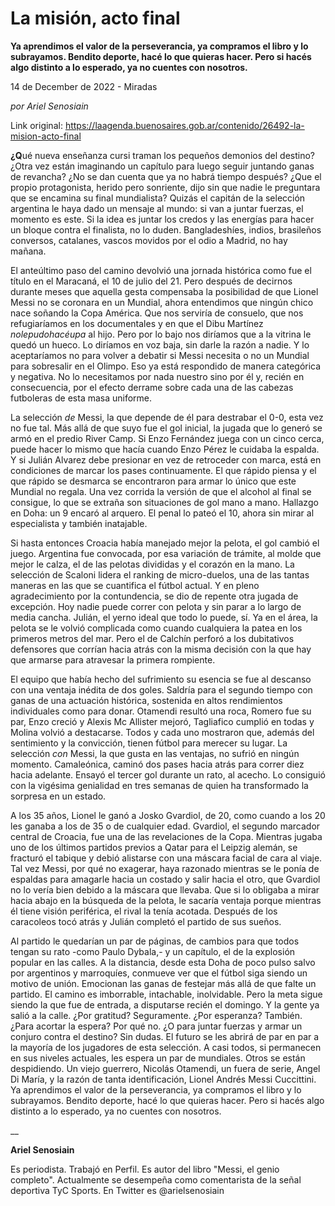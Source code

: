 # La misión, acto final

**Ya aprendimos el valor de la perseverancia, ya compramos el libro y lo subrayamos. Bendito deporte, hacé lo que quieras hacer. Pero si hacés algo distinto a lo esperado, ya no cuentes con nosotros.**

14 de December de 2022 - Miradas

_por Ariel Senosiain_

Link original: https://laagenda.buenosaires.gob.ar/contenido/26492-la-mision-acto-final



**¿Q**ué nueva enseñanza cursi traman los pequeños demonios del destino? ¿Otra vez están imaginando un capítulo para luego seguir juntando ganas de revancha? ¿No se dan cuenta que ya no habrá tiempo después? ¿Que el propio protagonista, herido pero sonriente, dijo sin que nadie le preguntara que se encamina su final mundialista? Quizás el capitán de la selección argentina le haya dado un mensaje al mundo: si van a juntar fuerzas, el momento es este. Si la idea es juntar los credos y las energías para hacer un bloque contra el finalista, no lo duden. Bangladeshíes, indios, brasileños conversos, catalanes, vascos movidos por el odio a Madrid, no hay mañana.




El anteúltimo paso del camino devolvió una jornada histórica como fue el título en el Maracaná, el 10 de julio del 21. Pero después de decirnos durante meses que aquella gesta compensaba la posibilidad de que Lionel Messi no se coronara en un Mundial, ahora entendimos que ningún chico nace soñando la Copa América. Que nos serviría de consuelo, que nos refugiaríamos en los documentales y en que el Dibu Martínez *nolepudohacéupa* al hijo. Pero por lo bajo nos diríamos que a la vitrina le quedó un hueco. Lo diríamos en voz baja, sin darle la razón a nadie. Y lo aceptaríamos no para volver a debatir si Messi necesita o no un Mundial para sobresalir en el Olimpo. Eso ya está respondido de manera categórica y negativa. No lo necesitamos por nada nuestro sino por él y, recién en consecuencia, por el efecto derrame sobre cada una de las cabezas futboleras de esta masa uniforme.




La selección *de* Messi, la que depende de él para destrabar el 0-0, esta vez no fue tal. Más allá de que suyo fue el gol inicial, la jugada que lo generó se armó en el predio River Camp. Si Enzo Fernández juega con un cinco cerca, puede hacer lo mismo que hacía cuando Enzo Pérez le cuidaba la espalda. Y si Julián Alvarez debe presionar en vez de retroceder con marca, está en condiciones de marcar los pases continuamente. El que rápido piensa y el que rápido se desmarca se encontraron para armar lo único que este Mundial no regala. Una vez corrida la versión de que el alcohol al final se consigue, lo que se extraña son situaciones de gol mano a mano. Hallazgo en Doha: un 9 encaró al arquero. El penal lo pateó el 10, ahora sin mirar al especialista y también inatajable.




Si hasta entonces Croacia había manejado mejor la pelota, el gol cambió el juego. Argentina fue convocada, por esa variación de trámite, al molde que mejor le calza, el de las pelotas divididas y el corazón en la mano. La selección de Scaloni lidera el ranking de micro-duelos, una de las tantas maneras en las que se cuantifica el fútbol actual. Y en pleno agradecimiento por la contundencia, se dio de repente otra jugada de excepción. Hoy nadie puede correr con pelota y sin parar a lo largo de media cancha. Julián, el yerno ideal que todo lo puede, sí. Ya en el área, la pelota se le volvió complicada como cuando cualquiera la patea en los primeros metros del mar. Pero el de Calchín perforó a los dubitativos defensores que corrían hacia atrás con la misma decisión con la que hay que armarse para atravesar la primera rompiente.




El equipo que había hecho del sufrimiento su esencia se fue al descanso con una ventaja inédita de dos goles. Saldría para el segundo tiempo con ganas de una actuación histórica, sostenida en altos rendimientos individuales como para donar. Otamendi resultó una roca, Romero fue su par, Enzo creció y Alexis Mc Allister mejoró, Tagliafico cumplió en todas y Molina volvió a destacarse. Todos y cada uno mostraron que, además del sentimiento y la convicción, tienen fútbol para merecer su lugar. La selección *con* Messi, la que gusta en las ventajas, no sufrió en ningún momento. Camaleónica, caminó dos pases hacia atrás para correr diez hacia adelante. Ensayó el tercer gol durante un rato, al acecho. Lo consiguió con la vigésima genialidad en tres semanas de quien ha transformado la sorpresa en un estado.




A los 35 años, Lionel le ganó a Josko Gvardiol, de 20, como cuando a los 20 les ganaba a los de 35 o de cualquier edad. Gvardiol, el segundo marcador central de Croacia, fue una de las revelaciones de la Copa. Mientras jugaba uno de los últimos partidos previos a Qatar para el Leipzig alemán, se fracturó el tabique y debió alistarse con una máscara facial de cara al viaje. Tal vez Messi, por qué no exagerar, haya razonado mientras se le ponía de espaldas para amagarle hacia un costado y salir hacia el otro, que Gvardiol no lo vería bien debido a la máscara que llevaba. Que si lo obligaba a mirar hacia abajo en la búsqueda de la pelota, le sacaría ventaja porque mientras él tiene visión periférica, el rival la tenía acotada. Después de los caracoleos tocó atrás y Julián completó el partido de sus sueños.




Al partido le quedarían un par de páginas, de cambios para que todos tengan su rato -como Paulo Dybala,- y un capítulo, el de la explosión popular en las calles. A la distancia, desde esta Doha de poco pulso salvo por argentinos y marroquíes, conmueve ver que el fútbol siga siendo un motivo de unión. Emocionan las ganas de festejar más allá de que falte un partido. El camino es imborrable, intachable, inolvidable. Pero la meta sigue siendo la que fue de entrada, a disputarse recién el domingo. Y la gente ya salió a la calle. ¿Por gratitud? Seguramente. ¿Por esperanza? También. ¿Para acortar la espera? Por qué no. ¿O para juntar fuerzas y armar un conjuro contra el destino? Sin dudas. El futuro se les abrirá de par en par a la mayoría de los jugadores de esta selección. A casi todos, si permanecen en sus niveles actuales, les espera un par de mundiales. Otros se están despidiendo. Un viejo guerrero, Nicolás Otamendi, un fuera de serie, Angel Di María, y la razón de tanta identificación, Lionel Andrés Messi Cuccittini. Ya aprendimos el valor de la perseverancia, ya compramos el libro y lo subrayamos. Bendito deporte, hacé lo que quieras hacer. Pero si hacés algo distinto a lo esperado, ya no cuentes con nosotros.




\_\_




**Ariel Senosiain**




Es periodista. Trabajó en Perfil. Es autor del libro "Messi, el genio completo". Actualmente se desempeña como comentarista de la señal deportiva TyC Sports. En Twitter es @arielsenosiain




